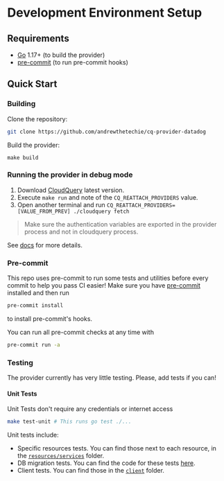 # Development Environment Setup

## Requirements
 * [Go](https://go.dev/doc/install) 1.17+ (to build the provider)
 * [pre-commit](https://pre-commit.com/) (to run pre-commit hooks)

## Quick Start

### Building

Clone the repository:

```bash
git clone https://github.com/andrewthetechie/cq-provider-datadog
```

Build the provider:

```
make build
```

### Running the provider in debug mode

1. Download [CloudQuery](https://github.com/cloudquery/cloudquery) latest version.
1. Execute `make run` and note of the `CQ_REATTACH_PROVIDERS` value.
1. Open another terminal and run `CQ_REATTACH_PROVIDERS=[VALUE_FROM_PREV] ./cloudquery fetch` 

> Make sure the authentication variables are exported in the provider process and not in cloudquery process.

See [docs](https://docs.cloudquery.io/docs/developers/debugging) for more details.

### Pre-commit

This repo uses pre-commit to run some tests and utilities before every commit to help you pass CI easier! Make sure you have [pre-commit](https://pre-commit.com/) installed and then run

```bash
pre-commit install
```

to install pre-commit's hooks.

You can run all pre-commit checks at any time with

```bash
pre-commit run -a
```

### Testing

The provider currently has very little testing. Please, add tests if you can!

#### Unit Tests

Unit Tests don't require any credentials or internet access

```bash
make test-unit # This runs go test ./...
```

Unit tests include:
- Specific resources tests. You can find those next to each resource, in the [`resources/services`](../../resources/services) folder.
- DB migration tests. You can find the code for these tests [here](../../resources/provider/provider_test.go).
- Client tests. You can find those in the [`client`](../../client) folder.


